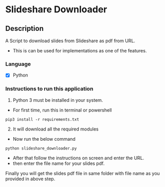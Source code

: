 # Slideshare Downloader
## Description
A Script to download slides from Slideshare as pdf from URL.
- This is can be used for implementations as one of the features. 

### Language
- [X] Python
  
### Instructions to run this application

  1. Python 3 must be installed in your system.

  - For first time, run this in terminal or powershell
```
pip3 install -r requirements.txt
```
  2. It will download all the required modules

  - Now run the below command
```
python slideshare_downloader.py
```
  - After that follow the instructions on screen and enter the URL.
  - then enter the file name for your slides pdf.

Finally you will get the slides pdf file in same folder with file name as you provided in above step.
